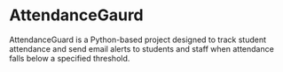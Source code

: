 # AttendanceGaurd
AttendanceGuard is a Python-based project designed to track student attendance and send email alerts to students and staff when attendance falls below a specified threshold.
